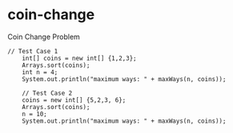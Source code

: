 # coin-change
Coin Change Problem


    // Test Case 1
		int[] coins = new int[] {1,2,3};
		Arrays.sort(coins);
		int n = 4;
		System.out.println("maximum ways: " + maxWays(n, coins));
		
		// Test Case 2
		coins = new int[] {5,2,3, 6};
		Arrays.sort(coins);
		n = 10;
		System.out.println("maximum ways: " + maxWays(n, coins));
